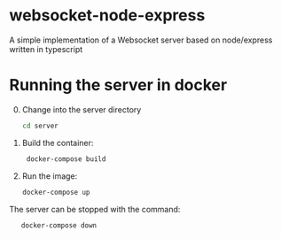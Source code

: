 # websocket-node-express
A simple implementation of a Websocket server based on node/express written in typescript

# Running the server in docker

0. Change into the server directory
   ```bash
   cd server
   ```

1. Build the container:
   ```bash
    docker-compose build
   ```
2. Run the image:
   ```bash
   docker-compose up
   ```
The server can be stopped with the command:
```bash
   docker-compose down
```
